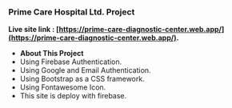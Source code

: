 ### Prime Care Hospital Ltd. Project

**Live site link : [https://prime-care-diagnostic-center.web.app/](https://prime-care-diagnostic-center.web.app/).**

* **About This Project**
* Using Firebase Authentication.
* Using Google and Email Authentication.
* Using Bootstrap as a CSS framework.
* Using Fontawesome Icon.
* This site is deploy with firebase.
